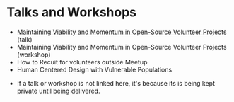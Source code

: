 # Talks and Workshops
- [Maintaining Viability and Momentum in Open-Source Volunteer Projects](https://github.com/ExperimentsInHonesty/bonnie-talks/blob/main/Maintaining-Viability-and-Momentum-In-Open-Source-Volunteer-Projects.md)  (talk)
- Maintaining Viability and Momentum in Open-Source Volunteer Projects (workshop)
- How to Recuit for volunteers outside Meetup
- Human Centered Design with Vulnerable Populations

* If a talk or workshop is not linked here, it's because its is being kept private until being delivered.
